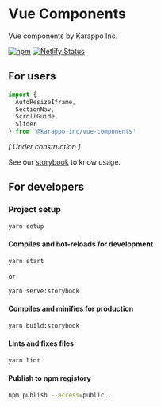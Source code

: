 # Vue Components

Vue components by Karappo Inc.

[![npm](https://nodei.co/npm/@karappo-inc/vue-components.png?mini=true)](https://www.npmjs.com/package/@karappo-inc/vue-components)
[![Netlify Status](https://api.netlify.com/api/v1/badges/8d34d1a8-b9d9-427e-9cd3-837b18e0663e/deploy-status)](https://app.netlify.com/sites/karappo-vue-components/deploys)


## For users

```js
import {
  AutoResizeIframe,
  SectionNav,
  ScrollGuide,
  Slider
} from '@karappo-inc/vue-components'
```

*[ Under construction ]*

See our [storybook](https://karappo-vue-components.netlify.app/) to know usage.

## For developers

### Project setup
```sh
yarn setup
```

#### Compiles and hot-reloads for development
```sh
yarn start
```
or
```sh
yarn serve:storybook
```

#### Compiles and minifies for production
```sh
yarn build:storybook
```

#### Lints and fixes files
```sh
yarn lint
```

#### Publish to npm registory
```sh
npm publish --access=public .
```